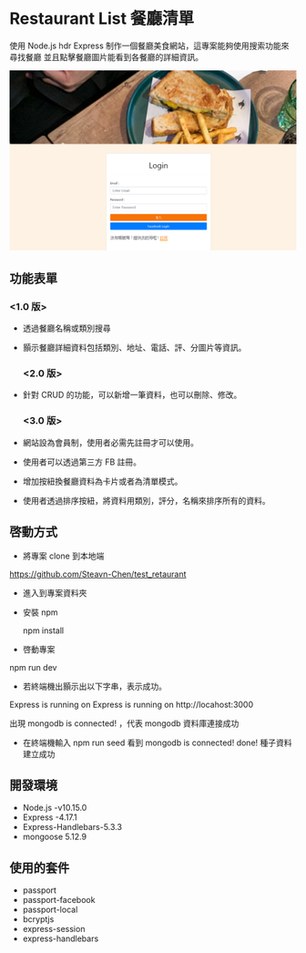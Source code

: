 # Restaurant List 餐廳清單

使用 Node.js hdr Express 制作一個餐廳美食網站，這專案能夠使用搜索功能來尋找餐廳
並且點擊餐廳圖片能看到各餐廳的詳細資訊。

![restaurant-image](https://github.com/Steavn-Chen/AC_Restaurant/blob/main/%E9%A4%90%E5%BB%B3%E6%B8%85%E5%96%AEA1.PNG)

## 功能表單

### <1.0 版>

- 透過餐廳名稱或類別搜尋
- 顥示餐廳詳細資料包括類別、地址、電話、評、分圖片等資訊。

  ### <2.0 版>

- 針對 CRUD 的功能，可以新增一筆資料，也可以刪除、修改。

  ### <3.0 版>

- 網站設為會員制，使用者必需先註冊才可以使用。

- 使用者可以透過第三方 FB 註冊。

- 增加按紐換餐廳資料為卡片或者為清單模式。

- 使用者透過排序按紐，將資料用類別，評分，名稱來排序所有的資料。

## 啓動方式

- 將專案 clone 到本地端

https://github.com/Steavn-Chen/test_retaurant

- 進入到專案資料夾

- 安裝 npm

  npm install

- 啓動專案

npm run dev

- 若終端機出顥示出以下字串，表示成功。

Express is running on Express is running on http://locahost:3000

出現 mongodb is connected! ，代表 mongodb 資料庫連接成功

- 在終端機輸入 npm run seed
  看到 mongodb is connected! done! 種子資料建立成功

## 開發環境

- Node.js -v10.15.0
- Express -4.17.1
- Express-Handlebars-5.3.3
- mongoose 5.12.9

## 使用的套件

- passport
- passport-facebook
- passport-local
- bcryptjs
- express-session
- express-handlebars